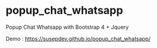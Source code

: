 # popup_chat_whatsapp
Popup Chat Whatsapp with Bootstrap 4 + Jquery

Demo : https://susepdev.github.io/popup_chat_whatsapp/
